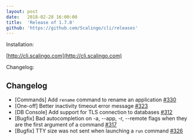 ```yaml
---
layout:	post
date:	2018-02-28 16:00:00
title:	'Release of 1.7.0'
github: 'https://github.com/Scalingo/cli/releases'
---
```


Installation:

[http://cli.scalingo.com](http://cli.scalingo.com)

Changelog:

## Changelog

* [Commands] Add `rename` command to rename an application [#330](https://github.com/Scalingo/cli/issues/330)
* [One-off] Better inactivity timeout error message [#323](https://github.com/Scalingo/cli/issues/323)
* [DB Console] Add support for TLS connection to databases [#312](https://github.com/Scalingo/cli/issues/312)
* [Bugfix] Bad autocompletion on -a, --app, -r, --remote flags when they are the first argument of a command [#317](https://github.com/Scalingo/cli/issues/317)
* [Bugfix] TTY size was not sent when launching a `run` command [#326](https://github.com/Scalingo/cli/issues/326)
